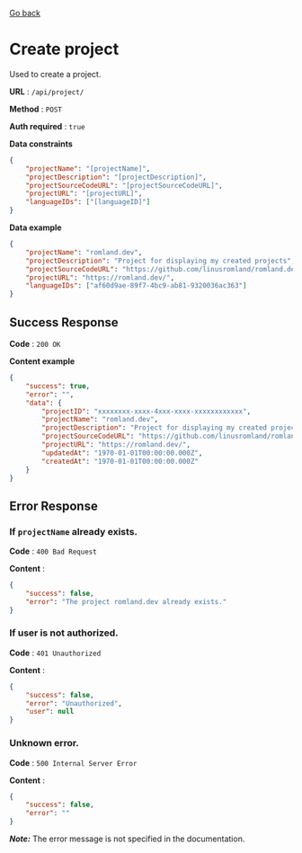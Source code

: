 [Go back](../README.md)

# Create project

Used to create a project.

**URL** : `/api/project/`

**Method** : `POST`

**Auth required** : `true`

**Data constraints**

```json
{
	"projectName": "[projectName]",
	"projectDescription": "[projectDescription]",
	"projectSourceCodeURL": "[projectSourceCodeURL]",
	"projectURL": "[projectURL]",
	"languageIDs": ["[languageID]"]
}
```

**Data example**

```json
{
	"projectName": "romland.dev",
	"projectDescription": "Project for displaying my created projects",
	"projectSourceCodeURL": "https://github.com/linusromland/romland.dev",
	"projectURL": "https://romland.dev/",
	"languageIDs": ["af60d9ae-89f7-4bc9-ab81-9320036ac363"]
}
```

## Success Response

**Code** : `200 OK`

**Content example**

```json
{
	"success": true,
	"error": "",
	"data": {
		"projectID": "xxxxxxxx-xxxx-4xxx-xxxx-xxxxxxxxxxxx",
		"projectName": "romland.dev",
		"projectDescription": "Project for displaying my created projects",
		"projectSourceCodeURL": "https://github.com/linusromland/romland.dev",
		"projectURL": "https://romland.dev/",
		"updatedAt": "1970-01-01T00:00:00.000Z",
		"createdAt": "1970-01-01T00:00:00.000Z"
	}
}
```

## Error Response

### If `projectName` already exists.

**Code** : `400 Bad Request`

**Content** :

```json
{
	"success": false,
	"error": "The project romland.dev already exists."
}
```

### If user is not authorized.

**Code** : `401 Unauthorized`

**Content** :

```json
{
	"success": false,
	"error": "Unauthorized",
	"user": null
}
```

### Unknown error.

**Code** : `500 Internal Server Error`

**Content** :

```json
{
	"success": false,
	"error": ""
}
```

**_Note:_** The error message is not specified in the documentation.
